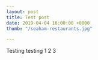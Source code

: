 ```yaml
---
layout: post
title: Test post
date: 2019-04-04 16:00:00 +0000
thumb: "/seaham-restaurants.jpg"

---
```

Testing testing 1 2 3
